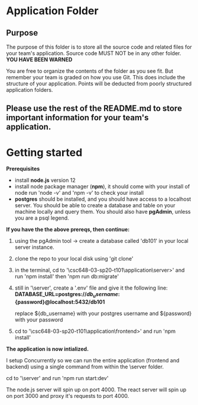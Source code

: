 # Application Folder

## Purpose
The purpose of this folder is to store all the source code and related files for your team's application. Source code MUST NOT be in any other folder. <strong>YOU HAVE BEEN WARNED</strong>

You are free to organize the contents of the folder as you see fit. But remember your team is graded on how you use Git. This does include the structure of your application. Points will be deducted from poorly structured application folders.

## Please use the rest of the README.md to store important information for your team's application.

# Getting started 

<strong>Prerequisites</strong>
* install __node.js__ version 12
* install node package manager (__npm__), it should come with your install of node
    run 'node -v' and 'npm -v' to check your install
* __postgres__ should be installed, and you should have access to a localhost server.
    You should be able to create a database and table on your machine locally and query them.  You should also have __pgAdmin__, unless you are a psql legend. 

<strong>If you have the the above prereqs, then continue:</strong>

1. using the pgAdmin tool -> create a database called 'db101' in your local server instance.
1. clone the repo to your local disk using 'git clone'
1. in the terminal, cd to '\csc648-03-sp20-t101\application\server>' and run 'npm install' then 'npm run db:migrate' 
1. still in '\server', create a '.env' file and give it the following line:
    __DATABASE_URL=postgres://${db_username}:${password}@localhost:5432/db101__
    
    replace ${db_username} with your postgres username and ${password} with your password
1. cd to '\csc648-03-sp20-t101\application\frontend>' and run 'npm install'

<strong>The application is now intialized.</strong> 

I setup Concurrently so we can run the entire application (frontend and backend) using a single command from within the \server folder.

cd to '\server' and run 'npm run start:dev'

The node.js server will spin up on port 4000.
The react server will spin up on port 3000 and proxy it's requests to port 4000.



